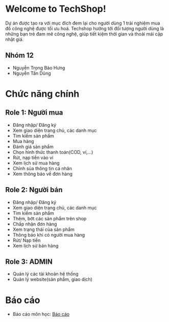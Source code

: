 # Welcome to TechShop!
Dự án được tạo ra với mục đích đem lại cho người dùng 1 trải nghiệm mua đồ công nghệ được tối ưu hoá. 
Techshop hướng tới đối tượng người dùng là những bạn trẻ đam mê công nghệ, giúp tiết kiệm thời gian và thoải mái cập nhật giá.
## Nhóm 12
  - Nguyễn Trọng Bảo Hưng
  - Nguyễn Tấn Dũng
# Chức năng chính 
## Role 1: Người mua
 -	Đăng nhập/ Đăng ký
 -	Xem giao diện trang chủ, các danh mục
 -	Tìm kiếm sản phẩm
 -	Mua hàng
 -	Đánh giá sản phẩm
 -	Chọn hình thức thanh toán(COD, ví,...)
 -	Rút, nạp tiền vào ví
 -	Xem lịch sử mua hàng
 -	Chỉnh sủa thông tin cá nhân
 -	Xem thông báo về đơn hàng
## Role 2: Người bán
 -	Đăng nhập/ Đăng ký
 -	Xem giao diện trang chủ, các danh mục
 -	Tìm kiếm sản phẩm
 -	Thêm, bớt các sản phẩm trên shop
 -	Chấp nhận đơn hàng
 -	Xem trạng thái của sản phẩm
 -	Thông báo khi có người mua hàng
 -	Rút/ Nạp tiền
 -	Xem lịch sử bán hàng
## Role 3: ADMIN
 -	Quản lý các tài khoản hệ thống
 -	Quản lý website(sản phẩm, giao dịch)
# Báo cáo
 - Báo cáo môn học: [Báo cáo](https://drive.google.com/file/d/1J0RCDwI73sfw8_g7LV23Y7lr1GTKj7a7/view?usp=sharing)
